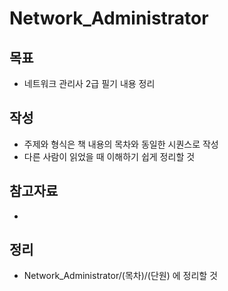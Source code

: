 # Network_Administrator

## 목표
- 네트워크 관리사 2급 필기 내용 정리

## 작성
- 주제와 형식은 책 내용의 목차와 동일한 시퀀스로 작성
- 다른 사람이 읽었을 때 이해하기 쉽게 정리할 것

## 참고자료
- 

## 정리
- Network_Administrator/(목차)/(단원) 에 정리할 것
